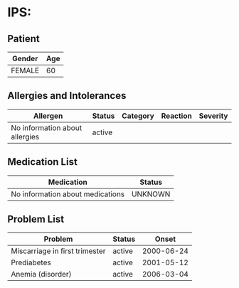 # IPS:

## Patient

|Gender|Age|
|---|---|
|FEMALE|60|

## Allergies and Intolerances

|Allergen|Status|Category|Reaction|Severity|
|---|---|---|---|---|
|No information about allergies|active||||

## Medication List

|Medication|Status|
|---|---|
|No information about medications|UNKNOWN|

## Problem List

|Problem|Status|Onset|
|---|---|---|
|Miscarriage in first trimester|active|2000-06-24|
|Prediabetes|active|2001-05-12|
|Anemia (disorder)|active|2006-03-04|
